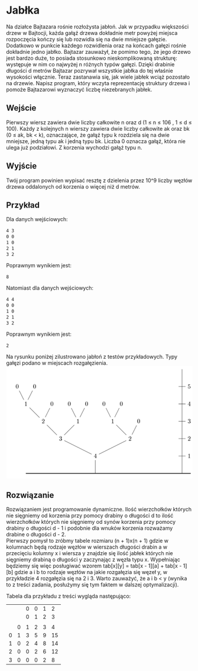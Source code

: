 # Jabłka

Na działce Bajtazara rośnie rozłożysta jabłoń. Jak w przypadku większości drzew w Bajtocji, każda gałąź
drzewa dokładnie metr powyżej miejsca rozpoczęcia kończy się lub rozwidla się na dwie mniejsze gałęzie.
Dodatkowo w punkcie każdego rozwidlenia oraz na końcach gałęzi rośnie dokładnie jedno jabłko. Bajtazar
zauważył, że pomimo tego, że jego drzewo jest bardzo duże, to posiada stosunkowo nieskomplikowaną strukturę:
występuje w nim co najwyżej n różnych typów gałęzi. Dzięki drabinie długości d metrów Bajtazar pozrywał
wszystkie jabłka do tej właśnie wysokości włącznie. Teraz zastanawia się, jak wiele jabłek wciąż pozostało na
drzewie. Napisz program, który wczyta reprezentację struktury drzewa i pomoże Bajtazarowi wyznaczyć liczbę
niezebranych jabłek.

## Wejście

Pierwszy wiersz zawiera dwie liczby całkowite n oraz d (1 ≤ n ≤ 106 , 1 ≤ d ≤ 100). Każdy z kolejnych n
wierszy zawiera dwie liczby całkowite ak oraz bk (0 ≤ ak, bk < k), oznaczające, że gałąź typu k rozdziela
się na dwie mniejsze, jedną typu ak i jedną typu bk. Liczba 0 oznacza gałąź, która nie ulega już podziałowi.
Z korzenia wychodzi gałąź typu n.

## Wyjście

Twój program powinien wypisać resztę z dzielenia przez 10^9 liczby węzłów drzewa oddalonych od korzenia
o więcej niż d metrów.

## Przykład

Dla danych wejściowych:
```text
4 3
0 0
1 0
2 1
3 2
```  
Poprawnym wynikiem jest:  
```text
8
```
Natomiast dla danych wejściowych:  
```text
4 4
0 0
1 0
2 1
3 2
```
Poprawnym wynikiem jest:  
```text
2
```
Na rysunku poniżej zilustrowano jabłoń z testów przykładowych. Typy gałęzi podano w miejscach rozgałęzienia.
![tree](https://github.com/FranciszekSamiec/Jablka/blob/master/tree.png)

## Rozwiązanie

  Rozwiązaniem jest programowanie dynamiczne. Ilość wierzchołków których nie sięgniemy od korzenia przy pomocy drabiny o długości d to ilość wierzchołków których nie sięgniemy od synów korzenia przy pomocy drabiny o długości d - 1 i podobnie dla wnuków korzenia rozważamy drabine o długości d - 2.  
  Pierwszy pomysł to zróbmy tabele rozmiaru (n + 1)x(n + 1) gdzie w kolumnach będą rodzaje węzłów w wierszach długości drabin a w przecięciu kolumny x i wiersza y znajdzie się ilość jabłek których nie sięgniemy drabiną o długości y zaczynając z węzła typu x. Wypełniając będziemy się więc posługiwać wzorem tab[x][y] = tab[x - 1][a] + tab[x - 1][b] gdzie a i b to rodzaje węzłów na jakie rozgałęzia się węzeł y, w przykładzie 4 rozgałęzia się na 2 i 3. Warto zauważyć, że a i b < y (wynika to z treści zadania, posłużymy się tym faktem w dalszej optymalizacji).  

Tabela dla przykładu z treści wygląda następująco:  

|   |   |   |   |   |    |                   
|---|---|---|---|---|----|
|   |   | 0 | 0 | 1 | 2  |
|   |   | 0 | 1 | 2 | 3  |
|   |   |   |   |   |    |
|   | 0 | 1 | 2 | 3 | 4  |
| 0 | 1 | 3 | 5 | 9 | 15 |
| 1 | 0 | 2 | 4 | 8 | 14 |
| 2 | 0 | 0 | 2 | 6 | 12 |
| 3 | 0 | 0 | 0 | 2 | 8  |





